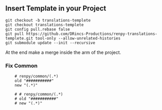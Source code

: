 
## Insert Template in your Project

```shell
git checkout -b translations-templete
git checkout translations-templete
git config pull.rebase false
git pull https://github.com/DRincs-Productions/renpy-translations-templete.git tool-only --allow-unrelated-histories
git submodule update --init --recursive

```

At the end make a merge inside the arm of the project.

### Fix Common
```regex
    # renpy/common/(.*)
    old "###########"
    new "(.*)"
```

```regex
    # # renpy/common/(.*)
    # old "###########"
    # new "(.*)"
```
